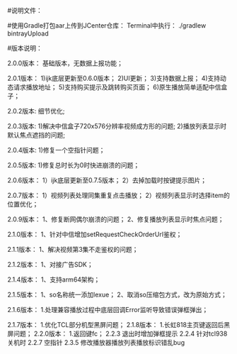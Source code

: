 #说明文件：

#使用Gradle打包aar上传到JCenter仓库：
Terminal中执行：
./gradlew bintrayUpload


#版本说明：

2.0.0版本：
    基础版本，无数据上报功能；

2.0.1版本：
    1)ijk底层更新至0.6.0版本；
    2)UI更新；
    3)支持数据上报；
    4)支持动态请求播放地址；
    5)支持购买提示及跳转购买页面；
    6)原生播放简单适配中信盒子；
    
2.0.2版本:
    细节优化;
    
2.0.3版本:
    1)解决中信盒子720x576分辨率视频成方形的问题;
    2)播放列表显示时默认焦点遮挡的问题;
    
2.0.4版本:
    1)修复一个空指针问题；
    
2.0.5版本:
    1)修复总时长为0时快进崩溃的问题；
    
2.0.6版本：
    1）ijk底层更新至0.7.5版本；
    2）去掉加载时按键提示图片；
    
2.0.7版本：
    1）视频列表处理同集重复点击播放；
    2）视频列表显示时选择item的位置优化；

2.0.9版本：
    1、修复断网偶尔崩溃的问题；
    2、修复播放列表显示时焦点问题；
    
2.1.0版本：
    1、针对中信增加setRequestCheckOrderUrl鉴权；
    
2.1.1版本：
    1、解决视频第3集不走鉴权的问题；

2.1.2版本：
    1、对接广告SDK；
    
2.1.4版本：
    1、支持arm64架构；
    
2.1.5版本：
    1、so名称统一添加lexue；
    2、取消so压缩包方式，改为原始方式；
    
2.1.6版本：
    1.处理兼容播放过程中底层回调Error监听导致错误弹框弹出；
    
2.1.7版本：
    1.优化TCL部分机型黑屏问题；
2.1.8版本：
    1.长虹818主页键返回后黑屏问题；
2.2.0版本：
    1.返回键fc；
2.2.3
    退出时增加弹框提示
2.2.4
    针对tcl938关机时
2.2.7
    空指针
2.3.5
    修改播放器播放列表播放标识错乱bug
    